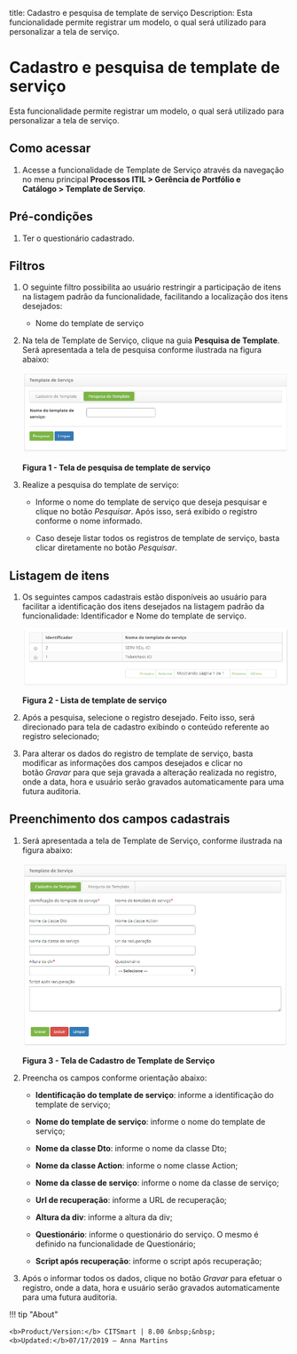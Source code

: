 title: Cadastro e pesquisa de template de serviço
Description: Esta funcionalidade permite registrar um modelo, o qual será utilizado para personalizar a tela de serviço.

# Cadastro e pesquisa de template de serviço

Esta funcionalidade permite registrar um modelo, o qual será utilizado para
personalizar a tela de serviço.

Como acessar
-----------

1.  Acesse a funcionalidade de Template de Serviço através da navegação no
    menu principal **Processos ITIL > Gerência de Portfólio e
    Catálogo > Template de Serviço**.

Pré-condições
------------

1.  Ter o questionário cadastrado.

Filtros
-------

1.  O seguinte filtro possibilita ao usuário restringir a participação de itens
    na listagem padrão da funcionalidade, facilitando a localização dos itens
    desejados:

    -   Nome do template de serviço

2.  Na tela de Template de Serviço, clique na guia **Pesquisa de Template**.
    Será apresentada a tela de pesquisa conforme ilustrada na figura abaixo:

    ![Criar](images/template-service-1.png)

    **Figura 1 - Tela de pesquisa de template de serviço**

3.  Realize a pesquisa do template de serviço:

    -   Informe o nome do template de serviço que deseja pesquisar e clique no
        botão *Pesquisar*. Após isso, será exibido o registro conforme o nome
        informado.

    -   Caso deseje listar todos os registros de template de serviço, basta
        clicar diretamente no botão *Pesquisar*.

Listagem de itens
-----------------

1.  Os seguintes campos cadastrais estão disponíveis ao usuário para facilitar a
    identificação dos itens desejados na listagem padrão da
    funcionalidade: Identificador e Nome do template de serviço.

    ![Criar](images/template-service-2.png)

    **Figura 2 - Lista de template de serviço**

2.  Após a pesquisa, selecione o registro desejado. Feito isso, será direcionado
    para tela de cadastro exibindo o conteúdo referente ao registro selecionado;

3.  Para alterar os dados do registro de template de serviço, basta modificar as
    informações dos campos desejados e clicar no botão *Gravar* para que seja
    gravada a alteração realizada no registro, onde a data, hora e usuário serão
    gravados automaticamente para uma futura auditoria.

Preenchimento dos campos cadastrais
-----------------------------------

1.  Será apresentada a tela de Template de Serviço, conforme ilustrada na figura
    abaixo:

    ![Criar](images/template-service-3.png)

    **Figura 3 - Tela de Cadastro de Template de Serviço**

2.  Preencha os campos conforme orientação abaixo:

    -  **Identificação do template de serviço**: informe a identificação do
        template de serviço;

    -  **Nome do template de serviço**: informe o nome do template de serviço;

    -  **Nome da classe Dto**: informe o nome da classe Dto;

    -  **Nome da classe Action**: informe o nome classe Action;

    -  **Nome da classe de serviço**: informe o nome da classe de serviço;

    -  **Url de recuperação**: informe a URL de recuperação;

    -  **Altura da div**: informe a altura da div;

    -  **Questionário**: informe o questionário do serviço. O mesmo é definido
        na funcionalidade de Questionário;

    -  **Script após recuperação**: informe o script após recuperação;

3.  Após o informar todos os dados, clique no botão *Gravar* para efetuar o
    registro, onde a data, hora e usuário serão gravados automaticamente para
    uma futura auditoria.


!!! tip "About"

    <b>Product/Version:</b> CITSmart | 8.00 &nbsp;&nbsp;
    <b>Updated:</b>07/17/2019 – Anna Martins
